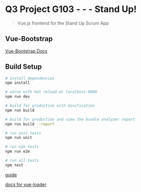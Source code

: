 # Q3 Project G103 - - - Stand Up!

> Vue.js frontend for the Stand Up Scrum App 

## Vue-Bootstrap

[Vue-Bootstrap Docs](https://bootstrap-vue.js.org/docs/components/)

## Build Setup

``` bash
# install dependencies
npm install

# serve with hot reload at localhost:8080
npm run dev

# build for production with minification
npm run build

# build for production and view the bundle analyzer report
npm run build --report

# run unit tests
npm run unit

# run e2e tests
npm run e2e

# run all tests
npm test
```

[guide](http://vuejs-templates.github.io/webpack/) 

[docs for vue-loader](http://vuejs.github.io/vue-loader)
